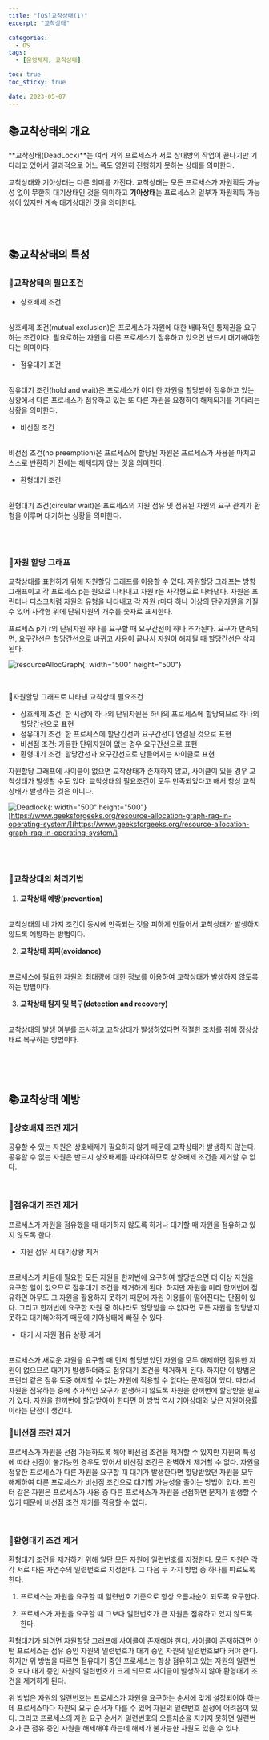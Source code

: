 ```yaml
---
title: "[OS]교착상태(1)"
excerpt: "교착상태"

categories:
  - OS
tags:
  - [운영체제, 교착상태]

toc: true
toc_sticky: true

date: 2023-05-07
---
```


## 📚교착상태의 개요
**교착상태(DeadLock)**는 여러 개의 프로세스가 서로 상대방의 작업이 끝나기만 기다리고 있어서 결과적으로 어느 쪽도 영원히 진행하지 못하는 상태를 의미한다.

교착상태와 기아상태는 다른 의미를 가진다. 교착상태는 모든 프로세스가 자원획득 가능성 없이 무한히 대기상태인 것을 의미하고 **기아상태**는 프로세스의 일부가 자원획득 가능성이 있지만 계속 대기상태인 것을 의미한다.

<br><br>

## 📚교착상태의 특성
### 📄교착상태의 필요조건
* 상호배제 조건
<br>
상호배제 조건(mutual exclusion)은 프로세스가 자원에 대한 배타적인 통제권을 요구하는 조건이다. 필요로하는 자원을 다른 프로세스가 점유하고 있으면 반드시 대기해야한다는 의미이다.

* 점유대기 조건
<br>
점유대기 조건(hold and wait)은 프로세스가 이미 한 자원을 할당받아 점유하고 있는 상황에서 다른 프로세스가 점유하고 있는 또 다른 자원을 요청하여 해제되기를 기다리는 상황을 의미한다.

* 비선점 조건
<br>
비선점 조건(no preemption)은 프로세스에 할당된 자원은 프로세스가 사용을 마치고 스스로 반환하기 전에는 해제되지 않는 것을 의미한다.

* 환형대기 조건
<br>
환형대기 조건(circular wait)은 프로세스의 지원 점유 및 점유된 자원의 요구 관계가 환형을 이루며 대기하는 상황을 의미한다.

<br><br>

### 📄자원 할당 그래프
교착상태를 표현하기 위해 자원할당 그래프를 이용할 수 있다. 자원할당 그래프는 방향 그래프이고 각 프로세스 p는 원으로 나타내고 자원 r은 사각형으로 나타낸다. 자원은 프린터나 디스크처럼 자원의 유형을 나타내고 각 자원 r마다 하나 이상의 단위자원을 가질 수 있어 사각형 위에 단위자원의 개수를 숫자로 표시한다.

프로세스 p가 r의 단위자원 하나를 요구할 때 요구간선이 하나 추가된다. 요구가 만족되면, 요구간선은 할당간선으로 바뀌고 사용이 끝나서 자원이 해제될 때 할당간선은 삭제된다.

![resourceAllocGraph](\assets\images\OS\ResourceAlloc.jpeg){: width="500" height="500"}

<br>

📍자원할당 그래프로 나타낸 교착상태 필요조건
* 상호배제 조건: 한 시점에 하나의 단위자원은 하나의 프로세스에 할당되므로 하나의 할당간선으로 표현
* 점유대기 조건: 한 프로세스에 할단간선과 요구간선이 연결된 것으로 표현
* 비선점 조건: 가용한 단위자원이 없는 경우 요구간선으로 표현
* 환형대기 조건: 할당간선과 요구간선으로 만들어지는 사이클로 표현

자원할당 그래프에 사이클이 없으면 교착상태가 존재하지 않고, 사이클이 있을 경우 교착상태가 발생할 수도 있다. 교착상태의 필요조건이 모두 만족되었다고 해서 항상 교착상태가 발생하는 것은 아니다.

![Deadlock](\assets\images\OS\DeadLock.jpeg){: width="500" height="500"}
<br>
[https://www.geeksforgeeks.org/resource-allocation-graph-rag-in-operating-system/](https://www.geeksforgeeks.org/resource-allocation-graph-rag-in-operating-system/)

<br><br>

### 📄교착상태의 처리기법
1. **교착상태 예방(prevention)**
<br>
교착상태의 네 가지 조건이 동시에 만족되는 것을 피하게 만들어서 교착상태가 발생하지 않도록 예방하는 방법이다.

2. **교착상태 회피(avoidance)**
<br>
프로세스에 필요한 자원의 최대량에 대한 정보를 이용하여 교착상태가 발생하지 않도록 하는 방법이다.

3. **교착상태 탐지 및 복구(detection and recovery)**
<br>
교착상태의 발생 여부를 조사하고 교착상태가 발생하였다면 적절한 조치를 취해 정상상태로 복구하는 방법이다.

<br><br><br>

## 📚교착상태 예방
### 📄상호배제 조건 제거
공유할 수 있는 자원은 상호배제가 필요하지 않기 때문에 교착상태가 발생하지 않는다. 공유할 수 없는 자원은 반드시 상호배제를 따라야하므로 상호배제 조건을 제거할 수 없다.

<br>

### 📄점유대기 조건 제거
프로세스가 자원을 점유했을 때 대기하지 않도록 하거나 대기할 때 자원을 점유하고 있지 않도록 한다.

* 자원 점유 시 대기상황 제거
<br>
프로세스가 처음에 필요한 모든 자원을 한꺼번에 요구하여 할당받으면 더 이상 자원을 요구할 일이 없으므로 점유대기 조건을 제거하게 된다. 하지만 자원을 미리 한꺼번에 점유하면 아무도 그 자원을 활용하지 못하기 때문에 자원 이용률이 떨어진다는 단점이 있다. 그리고 한꺼번에 요구한 자원 중 하나라도 할당받을 수 없다면 모든 자원을 할당받지 못하고 대기해야하기 때문에 기아상태에 빠질 수 있다.

* 대기 시 자원 점유 상황 제거
<br>
프로세스가 새로운 자원을 요구할 때 먼저 할당받았던 자원을 모두 해제하면 점유한 자원이 없으므로 대기가 발생하더라도 점유대기 조건을 제거하게 된다. 하지만 이 방법은 프린터 같은 점유 도중 해제할 수 없는 자원에 적용할 수 없다는 문제점이 있다. 따라서 자원을 점유하는 중에 추가적인 요구가 발생하지 않도록 자원을 한꺼번에 할당받을 필요가 있다. 자원을 한꺼번에 할당받아야 한다면 이 방법 역시 기아상태와 낮은 자원이용률이라는 단점이 생긴다.

<br>

### 📄비선점 조건 제거
프로세스가 자원을 선점 가능하도록 해야 비선점 조건을 제거할 수 있지만 자원의 특성에 따라 선점이 불가능한 경우도 있어서 비선점 조건은 완벽하게 제거할 수 없다. 자원을 점유한 프로세스가 다른 자원을 요구할 때 대기가 발생한다면 할당받았던 자원을 모두 해제하여 다른 프로세스가 비선점 조건으로 대기할 가능성을 줄이는 방법이 있다. 프린터 같은 자원은 프로세스가 사용 중 다른 프로세스가 자원을 선점하면 문제가 발생할 수 있기 때문에 비선점 조건 제거를 적용할 수 없다.

<br>

### 📄환형대기 조건 제거
환형대기 조건을 제거하기 위해 일단 모든 자원에 일련번호를 지정한다. 모든 자원은 각각 서로 다른 자연수의 일련번호로 지정한다. 그 다음 두 가지 방법 중 하나를 따르도록 한다.

1. 프로세스는 자원을 요구할 때 일련번호 기준으로 항상 오름차순이 되도록 요구한다.

2. 프로세스가 자원을 요구할 때 그보다 일련번호가 큰 자원은 점유하고 있지 않도록 한다.

환형대기가 되려면 자원할당 그래프에 사이클이 존재해야 한다. 사이클이 존재하려면 어떤 프로세스는 점유 중인 자원의 일련번호가 대기 중인 자원의 일련번호보다 커야 한다. 하지만 위 방법을 따르면 점유대기 중인 프로세스는 항상 점유하고 있는 자원의 일련번호 보다 대기 중인 자원의 일련번호가 크게 되므로 사이클이 발생하지 않아 환형대기 조건을 제거하게 된다.

위 방법은 자원의 일련번호는 프로세스가 자원을 요구하는 순서에 맞게 설정되어야 하는데 프로세스마다 자원의 요구 순서가 다를 수 있어 자원의 일련번호 설정에 어려움이 있다. 그리고 프로세스의 자원 요구 순서가 일련번호의 오름차순을 지키지 못하면 일련번호가 큰 점유 중인 자원을 해제해야 하는데 해제가 불가능한 자원도 있을 수 있다.

<br><br>